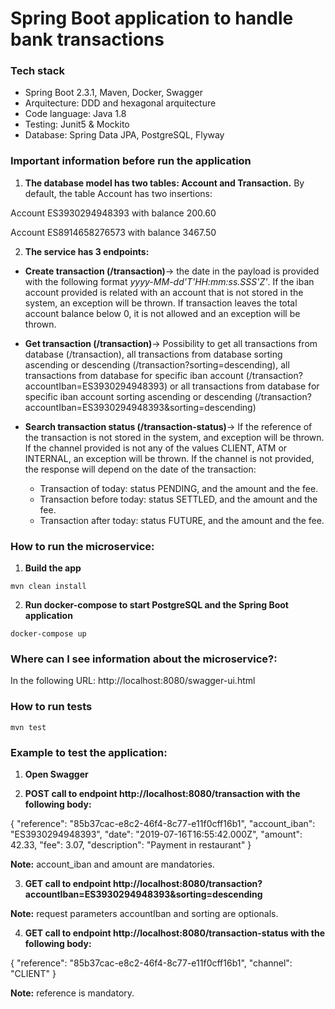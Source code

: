 # Spring Boot application to handle bank transactions

### Tech stack
* Spring Boot 2.3.1, Maven, Docker, Swagger
* Arquitecture: DDD and hexagonal arquitecture
* Code language: Java 1.8
* Testing: Junit5 & Mockito
* Database: Spring Data JPA, PostgreSQL, Flyway

### Important information before run the application
1. **The database model has two tables: Account and Transaction.** By default, the table Account has two insertions:

Account ES3930294948393 with balance 200.60

Account ES8914658276573 with balance 3467.50

2. **The service has 3 endpoints:**
* **Create transaction (/transaction)**-> the date in the payload is provided with the following format *yyyy-MM-dd'T'HH:mm:ss.SSS'Z'*. If the iban account provided is related with an account that is not stored in the system, an exception will be thrown. If transaction leaves the total account balance below 0, it is not allowed and an exception will be thrown.

* **Get transaction (/transaction)**-> Possibility to get all transactions from database (/transaction), all transactions from database sorting ascending or descending (/transaction?sorting=descending), all transactions from database for specific iban account (/transaction?accountIban=ES3930294948393) or all transactions from database for specific iban account sorting ascending or descending (/transaction?accountIban=ES3930294948393&sorting=descending)

* **Search transaction status (/transaction-status)**-> If the reference of the transaction is not stored in the system, and exception will be thrown. If the channel provided is not any of the values CLIENT, ATM or INTERNAL, an exception will be thrown. If the channel is not provided, the response will depend on the date of the transaction:
    - Transaction of today: status PENDING, and the amount and the fee.
    - Transaction before today: status SETTLED, and the amount and the fee.
    - Transaction after today: status FUTURE, and the amount and the fee.

### How to run the microservice:
1. **Build the app**
```
mvn clean install
```

2. **Run docker-compose to start PostgreSQL and the Spring Boot application**
```
docker-compose up
```

### Where can I see information about the microservice?:

In the following URL: http://localhost:8080/swagger-ui.html


### How to run tests
```
mvn test
```

### Example to test the application:
1. **Open Swagger**

2. **POST call to endpoint http://localhost:8080/transaction with the following body:**

{
    "reference": "85b37cac-e8c2-46f4-8c77-e11f0cff16b1",
    "account_iban": "ES3930294948393",
    "date": "2019-07-16T16:55:42.000Z",
    "amount": 42.33,
    "fee": 3.07,
    "description": "Payment in restaurant" 
}

**Note:** account_iban and amount are mandatories.

3. **GET call to endpoint http://localhost:8080/transaction?accountIban=ES3930294948393&sorting=descending**

**Note:** request parameters accountIban and sorting are optionals.

4. **GET call to endpoint http://localhost:8080/transaction-status with the following body:**

{
    "reference": "85b37cac-e8c2-46f4-8c77-e11f0cff16b1",
    "channel": "CLIENT"
}

**Note:** reference is mandatory.
